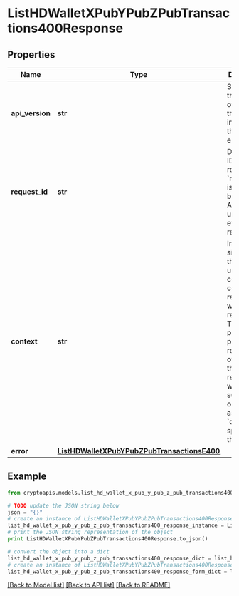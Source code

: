# ListHDWalletXPubYPubZPubTransactions400Response


## Properties
Name | Type | Description | Notes
------------ | ------------- | ------------- | -------------
**api_version** | **str** | Specifies the version of the API that incorporates this endpoint. | 
**request_id** | **str** | Defines the ID of the request. The &#x60;requestId&#x60; is generated by Crypto APIs and it&#39;s unique for every request. | 
**context** | **str** | In batch situations the user can use the context to correlate responses with requests. This property is present regardless of whether the response was successful or returned as an error. &#x60;context&#x60; is specified by the user. | [optional] 
**error** | [**ListHDWalletXPubYPubZPubTransactionsE400**](ListHDWalletXPubYPubZPubTransactionsE400.md) |  | 

## Example

```python
from cryptoapis.models.list_hd_wallet_x_pub_y_pub_z_pub_transactions400_response import ListHDWalletXPubYPubZPubTransactions400Response

# TODO update the JSON string below
json = "{}"
# create an instance of ListHDWalletXPubYPubZPubTransactions400Response from a JSON string
list_hd_wallet_x_pub_y_pub_z_pub_transactions400_response_instance = ListHDWalletXPubYPubZPubTransactions400Response.from_json(json)
# print the JSON string representation of the object
print ListHDWalletXPubYPubZPubTransactions400Response.to_json()

# convert the object into a dict
list_hd_wallet_x_pub_y_pub_z_pub_transactions400_response_dict = list_hd_wallet_x_pub_y_pub_z_pub_transactions400_response_instance.to_dict()
# create an instance of ListHDWalletXPubYPubZPubTransactions400Response from a dict
list_hd_wallet_x_pub_y_pub_z_pub_transactions400_response_form_dict = list_hd_wallet_x_pub_y_pub_z_pub_transactions400_response.from_dict(list_hd_wallet_x_pub_y_pub_z_pub_transactions400_response_dict)
```
[[Back to Model list]](../README.md#documentation-for-models) [[Back to API list]](../README.md#documentation-for-api-endpoints) [[Back to README]](../README.md)


